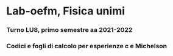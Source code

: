 # Lab-oefm, Fisica unimi

### Turno LU8, primo semestre aa 2021-2022
### Codici e fogli di calcolo per esperienze c e Michelson

